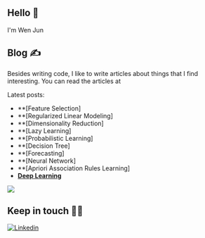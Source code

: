 ## Hello 👋

I'm Wen Jun

## Blog ✍️

Besides writing code, I like to write articles about things that I find interesting. You can read the articles at

Latest posts:

- **[Feature Selection]
- **[Regularized Linear Modeling]
- **[Dimensionality Reduction]
- **[Lazy Learning]
- **[Probabilistic Learning]
- **[Decision Tree]
- **[Forecasting]
- **[Neural Network]
- **[Apriori Association Rules Learning]
- **[Deep Learning](https://wenjun78.github.io/portfolio/22L8204%20Lau%20ZH5103%20Assignment%205.html)** 



![](https://media.giphy.com/media/OPYnG3Xf8zLag/giphy.gif)

## Keep in touch 👨‍💻

[![Linkedin](https://img.shields.io/badge/LinkedIn-0077B5?style=for-the-badge&logo=linkedin&logoColor=white)](https://www.linkedin.com/in/carlesfuste/)
